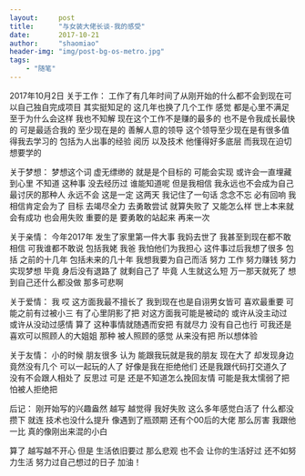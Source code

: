 ```yaml
---
layout:     post
title:      "与女装大佬长谈-我的感受"
date:       2017-10-21
author:     "shaomiao"
header-img: "img/post-bg-os-metro.jpg"
tags:
    - "随笔"
---
```

2017年10月2日
关于工作：
工作了有几年时间了从刚开始的什么都不会到现在可以自己独自完成项目 其实挺知足的 这几年也换了几个工作 感觉 都是心里不满足 至于为什么会这样 我也不知解 现在这个工作不是赚的最多的 也不是令我成长最快的 可是最适合我的 至少现在是的 善解人意的领导 这个领导至少现在是有很多值得我去学习的 包括为人出事的经验 阅历 以及技术 他懂得好多底层 而我现在迫切想要学的

关于梦想：
梦想这个词 虚无缥缈的 就是是个目标的 可能会实现 或许会一直埋藏到心里 不知道 这种事 没去经历过 谁能知道呢 但是我相信 我永远也不会成为自己最讨厌的那种人 永远不会 这是一定 这两天 我记住了一句话 念念不忘  必有回响  我相信肯定会为了 目标 去竭尽全力 去勇敢尝试 就算失败了 又能怎么样 世上本来就会有成功 也会用失败 重要的是 要勇敢的站起来 再来一次 

关于亲情：
今年2017年 发生了家里第一件大事  我妈去世了 我甚至到现在都不敢相信 可我谁都不敢说 包括我姥 我爸 我怕他们为我担心 这件事过后我想了很多 包括 之前的十几年 包括未来的几十年 我想我要为自己而活 努力 工作 努力赚钱 努力实现梦想 毕竟 身后没有退路了 就剩自己了 毕竟 人生就这么短 万一那天就死了 想到自己还什么都没做 那多可悲啊

关于爱情：
我 哎 这方面我最不擅长了 我到现在也是自诩男女皆可 喜欢最重要 可能之前有过被小三 有了心里阴影了把 对这方面我可能是被动的 或许从没主动过  或许从没动过感情 算了 这种事情就随遇而安把  有就尽力 没有自己也行 可我还是喜欢可以照顾人的大姐姐  那种 被人照顾的感觉 从来没有把 所以想体验

关于友情：
小的时候 朋友很多 认为 能跟我玩就是我的朋友 现在大了 却发现身边竟然没有几个 可以一起玩的人了 好像是我在拒绝他们 还是我跟代码打交道久了 没有不会跟人相处了 反思过 可是 还是不知道怎么挽回友情  可能是我太懦弱了把 怕被人拒绝把 


后记：
刚开始写的兴趣盎然 越写 越觉得 我好失败 这么多年感觉白活了 什么都没攒下 就连 技术也没什么提升 像遇到了瓶颈期 还有个00后的大佬 那么厉害 我跟他一比 真的像刚出来混的小白 


算了 越写越不开心 但是 生活依旧要过 那么悲观 也不会 让你的生活好过 还不如努力生活 努力过自己想过的日子 加油！
